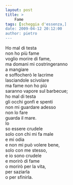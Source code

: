 ```yaml
---
layout: post
title: >
    Fame
tags: [scheggia d'essenza,]
date: 2009-04-12 20:12:00
author: pietro
---
```

Ho mal di testa<br/>non ho più fame<br/>voglio morire di fame,<br/>ma domani mi costringeranno<br/>a mangiare<br/>e soffocherò le lacrime<br/>lasciandole scivolare<br/>ma fame non ho più<br/>saranno vapore sul barbecue;<br/>ho mal di testa<br/>gli occhi gonfi e spenti<br/>non mi guardare adesso<br/>non lo fare<br/>guarda il mare.<br/>Io<br/>so essere crudele<br/>solo con chi mi fa male<br/>e mi odia<br/>e non mi può volere bene,<br/>solo con me stesso,<br/>e io sono crudele<br/>e morirò di fame<br/>o morirò per la vita,<br/>per saziarla<br/>o per sfinirla.
